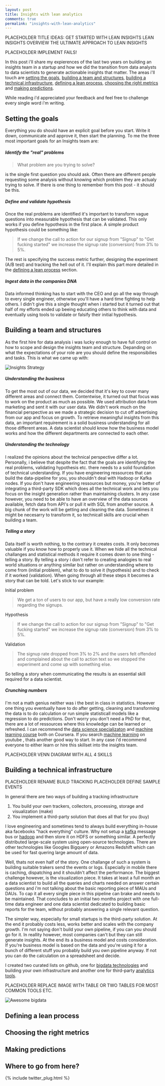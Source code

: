 ```yaml
---
layout: post
title: Insights with lean analytics
comments: true
permalink: "insights-with-lean-analytics"
---
```


PLACEHOLDER TITLE IDEAS:
GET STARTED WITH LEAN INSIGHTS
LEAN INSIGHTS OVERVIEW
THE ULTIMATE APPROACH TO LEAN INSIGHTS

PLACEHOLDER IMPLEMENT FAILS!

In this post i'll share my expierences of the last two years on building an insights team in a startup and how we did the transition from data analysts to data scientists to generate actionable insights that matter. The areas i'll touch are [setting the goals](#setting-the-goals), [building a team and structures](#building-a-team-and-structures), [building a technical infrastructure](#building-a-technical-infrastructure), [defining a lean process](#defining-a-lean-process), [choosing the right metrics](#choosing-the-right-metrics) and [making predictions](#making-predictions).

While reading i'd appreciated your feedback and feel free to challenge every single word i'm writing.

## Setting the goals

Everything you do should have an explicit goal before you start. Write it down, communicate and approve it, then start the planning. To me the three most important goals for an Insights team are:

##### Identify the "real" problems

> What problem are you trying to solve?

is the single first question you should ask. Often there are different people requesting some analysis without knowing which problem they are actualy trying to solve. If there is one thing to remember from this post - it should be this.

##### Define and validate hypothesis

Once the real problems are identified it's important to transform vague questions into measurable hypothesis that can be validated. This only works if you define hypothesis in the first place. A simple product hypothesis could be something like:

> If we change the call to action for our signup from "Signup" to "Get fucking started" we increase the signup rate (conversion) from 3% to 5%.

The rest is specifying the success metric further, designing the experiment (A/B test) and tracking the hell out of it. I'll explain this part more detailed in the [defining a lean process](#defining-a-lean-process) section.

##### Ingest data in the companies DNA

Data informed thinking has to start with the CEO and go all the way through to every single engineer, otherwise you'll have a hard time fighting to help others. I didn't give this a single thought when i started but it turned out that half of my efforts ended up beeing educating others to think with data and eventually using tools to validate or falsify their initial hypothesis.

## Building a team and structures

As the first hire for data analysis i was lucky enough to have full control on how to scope and design the insights team and structure. Depanding on what the expectations of your role are you should define the responsibilies and tasks. This is what we came up with:

![Insights Strategy](/assets/posts/2014-10-14-insights-with-lean-analytics/insights-strategy.png)

##### Understanding the business

To get the most out of our data, we decided that it's key to cover many different areas and connect them. Contentwise, it turned out that focus was to work on the product as much as possible. We used attribution data from marketing and sent it with our user data. We didn't work much on the financial perspective as we made a strategic decision to cut off advertising from our app and focus on growth. To retrieve meaningful insights from this data, an important requirement is a solid business understanding for all those different areas. A data scientist should know how the business model works and how the different departments are connected to each other.

##### Understanding the technology

I realized the opinions about the technical perspective differ a lot. Personally, i believe that despite the fact that the goals are identifying the real problems, validating hypothesis etc. there needs to a solid foundation of technical understanding. If you have engineering ressources that can build the data-pipeline for you, you shouldn't deal with Hadoop or Kafka nodes. If you don't have engineering ressources but money, you're better of integrating a third-party SDK which does all the technical work and lets you focus on the insight generation rather than maintaining clusters. In any case however, you need to be able to have an overview of the data sources available, fetch data from API's or pull it with SQL from another source. A big chunk of the work will be getting and cleaning the data. Sometimes it might be necesarry to transform it, so technicall skills are crucial when building a team.

##### Telling a story

Data itself is worth nothing, to the contrary it creates costs. It only becomes valuable if you know how to properly use it. When we hide all the technical challanges and statistical methods it require it comes down to one thing - telling a story. By telling a story i don't refer to creating analogies to real world situations or anything similar but rather on understanding where to come from (initial problem), what to do to solve it (hypothesis) and to check if it worked (validation). When going through all these steps it becomes a story that can be told. Let's stick to our example:

Initial problem
> We get a ton of users to our app, but have a really low conversion rate regarding the signups.

Hypothesis
> If we change the call to action for our signup from "Signup" to "Get fucking started" we increase the signup rate (conversion) from 3% to 5%.

Validation
> The signup rate dropped from 3% to 2% and the users felt offended and complained about the call to action text so we stopped the experiment and come up with something else.

So telling a story when communicating the results is an essential skill required for a data scientist.

##### Crunching numbers

I'm not a math genius neither was i the best in class in statistics. However one thing you eventually have to do after getting, cleaning and transforming the data is to do calculation or run simple statisticall models like a regression to do predictions. Don't worry you don't need a PhD for that, there are a lot of ressources where this knowledge can be learned or refreshed. I can recommend the [data science specializaton](https://www.coursera.org/specialization/jhudatascience/1) and [machine learning course](https://www.coursera.org/course/ml) both on Coursera. If you search [machine learning](https://www.youtube.com/results?search_query=machine+learning) on youtube , thats another good way to start. In any case i'd recommend everyone to either learn or hire this skillset into the insights team.

PLACEHOLDER VENN DIAGRAM WITH ALL 4 SKILLS

## Building a technical infrastructure

PLACEHOLDER RENAME BUILD TRACKING
PLACEHOLDER DEFINE SAMPLE EVENTS

In general there are two ways of building a tracking infrastructure

1. You build your own trackers, collectors, processing, storage and visualization (make)
2. You implement a third-party solution that does all that for you (buy)

I love engineering and sometimes tend to always build everything in-house aka facebooks "hack everything" culture. Why not setup a [kafka](https://github.com/apache/kafka) message bus or [hadoop](https://github.com/apache/hadoop) and then store it on HDFS or something similar. A perfectly distributed large-scale system using open-source technologies. There are other technologies like Googles Bigquery or Amazons Redshift which can be used for fast quering large amount of data.

Well, thats not even half of the story. One challange of such a system is building suitable trakers send the events or logs. Especially in mobile there is caching, dispatching and it shouldn't affect the performance. The biggest challenge however, is the visualization piece. It takes at least a full month an a data scientist to build all the queries and charts needed on answer certain questions and i'm not talking about the basic reporting piece of MAUs and DAUs. To cap it all every single piece in this pipeline can brake and needs to be maintained. That concludes to an initial two months project with one full-time data engineer and one data scientist dedicated to building basic reports for the team, without probably answering a single relevant question.

The simpler way, especially for small startups is the third-party solution. At the end it probably costs less, works better and scales with the company growth. I'm not saying don't build your own pipeline, if you can you should go for it. In reallity however, most companies can't but they can still generate insights. At the end its a business model and costs consideration. If you're business model is based on the data and you're using it for a bunch of different stuff you probably build you own pipeline anyway. If not you can do the calculation on a spreadsheet and decide.

I created two curated lists on github, one for [bigdata technologies](https://github.com/onurakpolat/awesome-bigdata) and building your own infrastructure and another one for third-party [analytics tools](https://github.com/onurakpolat/awesome-analytics).

PLACEHOLDER REPLACE IMAGE WITH TABLE OR TWO TABLES FOR MOST COMMON TOOLS ETC.

![Awesome bigdata](/assets/posts/2014-10-14-insights-with-lean-analytics/awesome-bigdata.png)

## Defining a lean process



## Choosing the right metrics

## Making predictions

## Where to go from here?



{% include twitter_plug.html %}
